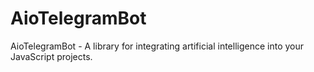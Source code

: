 # AioTelegramBot
AioTelegramBot - A library for integrating artificial intelligence into your JavaScript projects.
